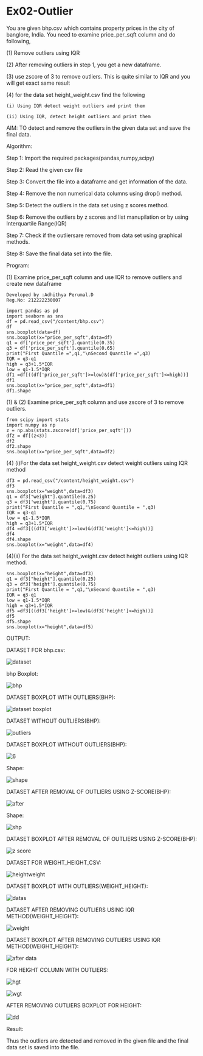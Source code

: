 # Ex02-Outlier

You are given bhp.csv which contains property prices in the city of banglore, India. You need to examine price_per_sqft column and do following,

(1) Remove outliers using IQR 

(2) After removing outliers in step 1, you get a new dataframe.

(3) use zscore of 3 to remove outliers. This is quite similar to IQR and you will get exact same result

(4) for the data set height_weight.csv find the following

    (i) Using IQR detect weight outliers and print them

    (ii) Using IQR, detect height outliers and print them

AIM:
TO detect and remove the outliers in the given data set and save the final data.

Algorithm:

Step 1:
Import the required packages(pandas,numpy,scipy)

Step 2:
Read the given csv file

Step 3:
Convert the file into a dataframe and get information of the data.

Step 4:
Remove the non numerical data columns using drop() method.

Step 5:
Detect the outliers in the data set using z scores method.

Step 6:
Remove the outliers by z scores and list manupilation or by using Interquartile Range(IQR)

Step 7:
Check if the outliersare removed from data set using graphical methods.

Step 8:
Save the final data set into the file.

Program:

(1) Examine price_per_sqft column and use IQR to remove outliers and create new dataframe
```
Developed by :Adhithya Perumal.D
Reg.No: 212222230007

import pandas as pd
import seaborn as sns
df = pd.read_csv("/content/bhp.csv")
df
sns.boxplot(data=df)
sns.boxplot(x="price_per_sqft",data=df)
q1 = df['price_per_sqft'].quantile(0.35)
q3 = df['price_per_sqft'].quantile(0.65)
print("First Quantile =",q1,"\nSecond Quantile =",q3)
IQR = q3-q1
high = q3+1.5*IQR
low = q1-1.5*IQR
df1 =df[((df['price_per_sqft']>=low)&(df['price_per_sqft']<=high))]
df1
sns.boxplot(x="price_per_sqft",data=df1)
df1.shape
```

(1) & (2) Examine price_per_sqft column and use zscore of 3 to remove outliers.
```
from scipy import stats
import numpy as np
z = np.abs(stats.zscore(df['price_per_sqft']))
df2 = df[(z<3)]
df2
df2.shape
sns.boxplot(x="price_per_sqft",data=df2)
```

(4) (i)For the data set height_weight.csv detect weight outliers using IQR method
```
df3 = pd.read_csv("/content/height_weight.csv")
df3
sns.boxplot(x="weight",data=df3)
q1 = df3["weight"].quantile(0.25)
q3 = df3['weight'].quantile(0.75)
print("First Quantile = ",q1,"\nSecond Quantile = ",q3)
IQR = q3-q1
low = q1-1.5*IQR
high = q3+1.5*IQR
df4 =df3[((df3['weight']>=low)&(df3['weight']<=high))]
df4
df4.shape
sns.boxplot(x="weight",data=df4)
```

(4)(ii) For the data set height_weight.csv detect height outliers using IQR method.
```
sns.boxplot(x="height",data=df3)
q1 = df3["height"].quantile(0.25)
q3 = df3['height'].quantile(0.75)
print("First Quantile = ",q1,"\nSecond Quantile = ",q3)
IQR = q3-q1
low = q1-1.5*IQR
high = q3+1.5*IQR
df5 =df3[((df3['height']>=low)&(df3['height']<=high))]
df5
df5.shape
sns.boxplot(x="height",data=df5)
```

OUTPUT:

DATASET FOR bhp.csv:

![dataset](https://user-images.githubusercontent.com/118707079/227997961-7260f594-29ea-4f5f-8ef5-c621656a47bf.png)

bhp Boxplot:

![bhp](https://user-images.githubusercontent.com/118707079/227998209-74597706-0dc6-454b-b92f-1173b59fa3cf.png)

DATASET BOXPLOT WITH OUTLIERS(BHP):

![dataset boxplot](https://user-images.githubusercontent.com/118707079/227998525-5b8baee2-72dc-489a-96ed-b0f28b361b28.png)

DATASET WITHOUT OUTLIERS(BHP):

![outliers](https://user-images.githubusercontent.com/118707079/227998834-3b8fe8d7-c0a7-4e84-a636-fe2147f22408.png)

DATASET BOXPLOT WITHOUT OUTLIERS(BHP):

![6](https://user-images.githubusercontent.com/118707079/227999004-a54c3ba0-be94-4f48-b7f7-42ce19c0aaa3.png)

Shape:

![shape](https://user-images.githubusercontent.com/118707079/227999153-9e6672c5-45ca-407c-91f4-9f5992b8dbc1.png)

DATASET AFTER REMOVAL OF OUTLIERS USING Z-SCORE(BHP):

![after](https://user-images.githubusercontent.com/118707079/227999547-4a8ac64a-5346-4976-a8ea-8f525cefa766.png)

Shape:

![shp](https://user-images.githubusercontent.com/118707079/227999897-c5254b81-305c-43be-a115-913e1ef60d20.png)

DATASET BOXPLOT AFTER REMOVAL OF OUTLIERS USING Z-SCORE(BHP):

![z score](https://user-images.githubusercontent.com/118707079/228000012-b149724f-e3ee-4091-b626-0bfa7b09b0d9.png)

DATASET FOR WEIGHT_HEIGHT_CSV:

![heightweight](https://user-images.githubusercontent.com/118707079/228000218-953d99b9-3de4-49f0-b768-fc228ce25baf.png)

DATASET BOXPLOT WITH OUTLIERS(WEIGHT_HEIGHT):

![datas](https://user-images.githubusercontent.com/118707079/228000454-b4d3d67d-89c3-4928-9518-00e063c9c3ab.png)

DATASET AFTER REMOVING OUTLIERS USING IQR METHOD(WEIGHT_HEIGHT):

![weight](https://user-images.githubusercontent.com/118707079/228000770-c6eccf91-62ad-4be2-9077-5f5cce45888a.png)

DATASET BOXPLOT AFTER REMOVING OUTLIERS USING IQR METHOD(WEIGHT_HEIGHT):

![after data](https://user-images.githubusercontent.com/118707079/228000926-7c51700c-9fb7-4b16-b7c2-542babcf7f8e.png)

FOR HEIGHT COLUMN WITH OUTLIERS:

![hgt](https://user-images.githubusercontent.com/118707079/228001086-16fbba76-bd77-433a-b16e-c52931af5d47.png)

![wgt](https://user-images.githubusercontent.com/118707079/228001332-9592d92b-71cb-4b04-b26b-2135f37b5bec.png)

AFTER REMOVING OUTLIERS BOXPLOT FOR HEIGHT:

![dd](https://user-images.githubusercontent.com/118707079/228001710-ce4f97c5-3594-4e20-b128-4944d1f5d5c9.png)

Result:

Thus the outliers are detected and removed in the given file and the final data set is saved into the file.







